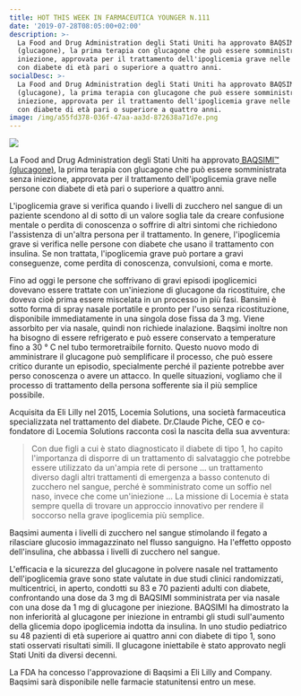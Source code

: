 ```yaml
---
title: HOT THIS WEEK IN FARMACEUTICA YOUNGER N.111
date: '2019-07-28T08:05:00+02:00'
description: >-
  La Food and Drug Administration degli Stati Uniti ha approvato BAQSIMI™
  (glucagone), la prima terapia con glucagone che può essere somministrata senza
  iniezione, approvata per il trattamento dell'ipoglicemia grave nelle persone
  con diabete di età pari o superiore a quattro anni.
socialDesc: >-
  La Food and Drug Administration degli Stati Uniti ha approvato BAQSIMI™
  (glucagone), la prima terapia con glucagone che può essere somministrata senza
  iniezione, approvata per il trattamento dell'ipoglicemia grave nelle persone
  con diabete di età pari o superiore a quattro anni.
image: /img/a55fd378-036f-47aa-aa3d-872638a71d7e.png
---
```

![](/img/a55fd378-036f-47aa-aa3d-872638a71d7e.png)

La Food and Drug Administration degli Stati Uniti ha approvato[ BAQSIMI™ (glucagone)](https://www.fda.gov/news-events/press-announcements/fda-approves-first-treatment-severe-hypoglycemia-can-be-administered-without-injection), la prima terapia con glucagone che può essere somministrata senza iniezione, approvata per il trattamento dell'ipoglicemia grave nelle persone con diabete di età pari o superiore a quattro anni.

L'ipoglicemia grave si verifica quando i livelli di zucchero nel sangue di un paziente scendono al di sotto di un valore soglia tale da creare confusione mentale o perdita di conoscenza o soffrire di altri sintomi che richiedono l'assistenza di un'altra persona per il trattamento. In genere, l'ipoglicemia grave si verifica nelle persone con diabete che usano il trattamento con insulina. Se non trattata, l'ipoglicemia grave può portare a gravi conseguenze, come perdita di conoscenza, convulsioni, coma e morte.

Fino ad oggi le persone che soffrivano di gravi episodi ipoglicemici dovevano essere trattate con un'iniezione di glucagone da ricostituire, che doveva cioè prima essere miscelata in un processo in più fasi. Bansimi è sotto forma di spray nasale portatile e pronto per l'uso senza ricostituzione, disponibile immediatamente in una singola dose fissa da 3 mg. Viene assorbito per via nasale, quindi non richiede inalazione. Baqsimi inoltre non ha bisogno di essere refrigerato e può essere conservato a temperature fino a 30 ° C nel tubo termoretraibile fornito. Questo nuovo modo di amministrare il glucagone può semplificare il processo, che può essere critico durante un episodio, specialmente perché il paziente potrebbe aver perso conoscenza o avere un attacco. In quelle situazioni, vogliamo che il processo di trattamento della persona sofferente sia il più semplice possibile. 

Acquisita da Eli Lilly nel 2015, Locemia Solutions, una società farmaceutica specializzata nel trattamento del diabete. Dr.Claude Piche, CEO e co-fondatore di Locemia Solutions racconta così la nascita della sua avventura:

> Con due figli a cui è stato diagnosticato il diabete di tipo 1, ho capito l'importanza di disporre di un trattamento di salvataggio che potrebbe essere utilizzato da un'ampia rete di persone ... un trattamento diverso dagli altri trattamenti di emergenza a basso contenuto di zucchero nel sangue, perché è somministrato come un soffio nel naso, invece che come un'iniezione ... La missione di Locemia è stata sempre quella di trovare un approccio innovativo per rendere il soccorso nella grave ipoglicemia più semplice.

Baqsimi aumenta i livelli di zucchero nel sangue stimolando il fegato a rilasciare glucosio immagazzinato nel flusso sanguigno. Ha l'effetto opposto dell'insulina, che abbassa i livelli di zucchero nel sangue.

L'efficacia e la sicurezza del glucagone in polvere nasale nel trattamento dell'ipoglicemia grave sono state valutate in due studi clinici randomizzati, multicentrici, in aperto, condotti su 83 e 70 pazienti adulti con diabete, confrontando una dose da 3 mg di BAQSIMI somministrata per via nasale con una dose da 1 mg di glucagone per iniezione. BAQSIMI ha dimostrato la non inferiorità al glucagone per iniezione in entrambi gli studi sull'aumento della glicemia dopo ipoglicemia indotta da insulina. In uno studio pediatrico su 48 pazienti di età superiore ai quattro anni con diabete di tipo 1, sono stati osservati risultati simili. Il glucagone iniettabile è stato approvato negli Stati Uniti da diversi decenni. 

La FDA ha concesso l'approvazione di Baqsimi a Eli Lilly and Company. Baqsimi sarà disponibile nelle farmacie statunitensi entro un mese.
